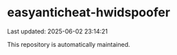 # easyanticheat-hwidspoofer

Last updated: 2025-06-02 23:14:21

This repository is automatically maintained.

